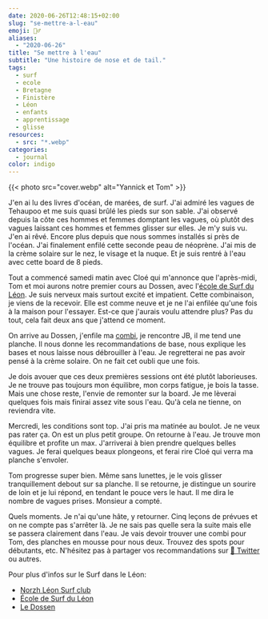 ```yaml
---
date: 2020-06-26T12:48:15+02:00
slug: "se-mettre-a-l-eau"
emoji: 🏄‍♂️
aliases:
  - "2020-06-26"
title: "Se mettre à l'eau"
subtitle: "Une histoire de nose et de tail."
tags:
  - surf
  - ecole
  - Bretagne
  - Finistère
  - Léon
  - enfants
  - apprentissage
  - glisse
resources:
  - src: "*.webp"
categories:
  - journal
color: indigo
---
```


{{< photo src="cover.webp" alt="Yannick et Tom" >}}

J'en ai lu des livres d'océan, de marées, de surf. J'ai admiré les vagues de Tehaupoo et me suis quasi brûlé les pieds sur son sable. J'ai observé depuis la côte ces hommes et femmes domptant les vagues, où plutôt des vagues laissant ces hommes et femmes glisser sur elles. Je m'y suis vu. J'en ai rêvé. Encore plus depuis que nous sommes installés si près de l'océan. J'ai finalement enfilé cette seconde peau de néoprène. J'ai mis de la crème solaire sur le nez, le visage et la nuque. Et je suis rentré à l'eau avec cette board de 8 pieds.

Tout a commencé samedi matin avec Cloé qui m'annonce que l'après-midi, Tom et moi aurons notre premier cours au Dossen, avec l'[école de Surf du Léon](https://ecole-surf-leon.com). Je suis nerveux mais surtout excité et impatient. Cette combinaison, je viens de la recevoir. Elle est comme neuve et je ne l'ai enfilée qu'une fois à la maison pour l'essayer. Est-ce que j'aurais voulu attendre plus? Pas du tout, cela fait deux ans que j'attend ce moment.

On arrive au Dossen, j'enfile ma [combi](https://srface.com), je rencontre JB, il me tend une planche. Il nous donne les recommandations de base, nous explique les bases et nous laisse nous débrouiller à l'eau. Je regretterai ne pas avoir pensé à la crème solaire. On ne fait cet oubli que une fois.

Je dois avouer que ces deux premières sessions ont été plutôt laborieuses. Je ne trouve pas toujours mon équilibre, mon corps fatigue, je bois la tasse. Mais une chose reste, l'envie de remonter sur la board. Je me lèverai quelques fois mais finirai assez vite sous l'eau. Qu'à cela ne tienne, on reviendra vite.

Mercredi, les conditions sont top. J'ai pris ma matinée au boulot. Je ne veux pas rater ça. On est un plus petit groupe. On retourne à l'eau. Je trouve mon équilibre et profite un max. J'arriverai à bien prendre quelques belles vagues. Je ferai quelques beaux plongeons, et ferai rire Cloé qui verra ma planche s'envoler.

Tom progresse super bien. Même sans lunettes, je le vois glisser tranquillement debout sur sa planche. Il se retourne, je distingue un sourire de loin et je lui répond, en tendant le pouce vers le haut. Il me dira le nombre de vagues prises. Monsieur a compté.

Quels moments. Je n'ai qu'une hâte, y retourner. Cinq leçons de prévues et on ne compte pas s'arrêter là. Je ne sais pas quelle sera la suite mais elle se passera clairement dans l'eau. Je vais devoir trouver une combi pour Tom, des planches en mousse pour nous deux. Trouvez des spots pour débutants, etc. N'hésitez pas à partager vos recommandations sur [🐥 Twitter](https://twitter.com/bonjouryannick) ou autres.

Pour plus d'infos sur le Surf dans le Léon:
- [Norzh Léon Surf club](http://norzhleonsurf.fr)
- [École de Surf du Léon](https://ecole-surf-leon.com)
- [Le Dossen](http://le-dossen.com)
